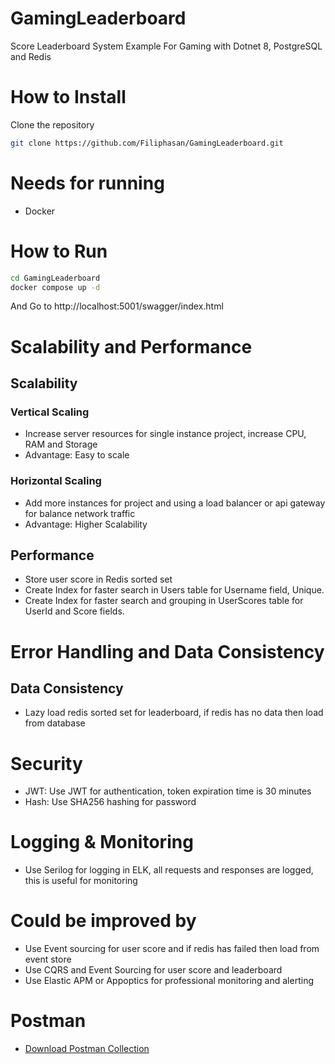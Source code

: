 # GamingLeaderboard
Score Leaderboard System Example For Gaming with Dotnet 8, PostgreSQL and Redis

# How to Install
Clone the repository
```bash
git clone https://github.com/Filiphasan/GamingLeaderboard.git
```

# Needs for running
- Docker

# How to Run
```bash
cd GamingLeaderboard
docker compose up -d
```
And Go to http://localhost:5001/swagger/index.html

# Scalability and Performance
## Scalability
### Vertical Scaling
- Increase server resources for single instance project, increase CPU, RAM and Storage
- Advantage: Easy to scale

### Horizontal Scaling
- Add more instances for project and using a load balancer or api gateway for balance network traffic
- Advantage: Higher Scalability

## Performance
- Store user score in Redis sorted set
- Create Index for faster search in Users table for Username field, Unique.
- Create Index for faster search and grouping in UserScores table for UserId and Score fields.

# Error Handling and Data Consistency
## Data Consistency
- Lazy load redis sorted set for leaderboard, if redis has no data then load from database

# Security
- JWT: Use JWT for authentication, token expiration time is 30 minutes
- Hash: Use SHA256 hashing for password

# Logging & Monitoring
- Use Serilog for logging in ELK, all requests and responses are logged, this is useful for monitoring

# Could be improved by
- Use Event sourcing for user score and if redis has failed then load from event store
- Use CQRS and Event Sourcing for user score and leaderboard
- Use Elastic APM or Appoptics for professional monitoring and alerting

# Postman
- [Download Postman Collection](./Statics/Postman/Leaderboard%20API.postman_collection.json)